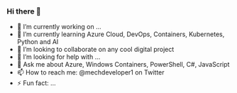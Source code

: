 ### Hi there 👋

- 🔭 I’m currently working on ...
- 🌱 I’m currently learning Azure Cloud, DevOps, Containers, Kubernetes, Python and AI
- 👯 I’m looking to collaborate on any cool digital project
- 🤔 I’m looking for help with ...
- 💬 Ask me about Azure, Windows Containers, PowerShell, C#, JavaScript
- 📫 How to reach me: @mechdeveloper1 on Twitter
- ⚡ Fun fact: ...
